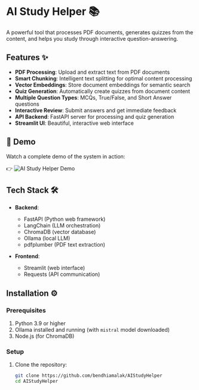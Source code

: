 # AI Study Helper 📚

A powerful tool that processes PDF documents, generates quizzes from the content, and helps you study through interactive question-answering.

## Features ✨

- **PDF Processing**: Upload and extract text from PDF documents
- **Smart Chunking**: Intelligent text splitting for optimal content processing
- **Vector Embeddings**: Store document embeddings for semantic search
- **Quiz Generation**: Automatically create quizzes from document content
- **Multiple Question Types**: MCQs, True/False, and Short Answer questions
- **Interactive Review**: Submit answers and get immediate feedback
- **API Backend**: FastAPI server for processing and quiz generation
- **Streamlit UI**: Beautiful, interactive web interface

## 🎥 Demo

Watch a complete demo of the system in action:

👉 ![AI Study Helper Demo](./demo.gif)


## Tech Stack 🛠️

- **Backend**:
  - FastAPI (Python web framework)
  - LangChain (LLM orchestration)
  - ChromaDB (vector database)
  - Ollama (local LLM)
  - pdfplumber (PDF text extraction)

- **Frontend**:
  - Streamlit (web interface)
  - Requests (API communication)

## Installation ⚙️
### Prerequisites
1. Python 3.9 or higher
2. Ollama installed and running (with `mistral` model downloaded)
3. Node.js (for ChromaDB)
   

### Setup
1. Clone the repository:
   ```bash
   git clone https://github.com/bendhiamalak/AIStudyHelper
   cd AIStudyHelper
